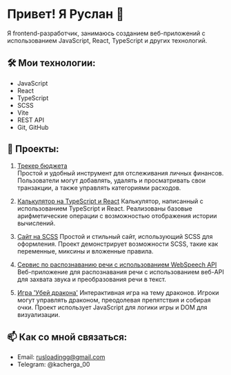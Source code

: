 # Привет! Я Руслан 👋

Я frontend-разработчик, занимаюсь созданием веб-приложений с использованием JavaScript, React, TypeScript и других технологий.

## 🛠️ Мои технологии:
- JavaScript
- React
- TypeScript
- SCSS
- Vite
- REST API
- Git, GitHub

## 🚀 Проекты:
1. [Трекер бюджета]([https://github.com/Fadelrun/BudgetTracker])  
   Простой и удобный инструмент для отслеживания личных финансов. Пользователи могут добавлять, удалять и просматривать свои транзакции, а также управлять категориями расходов.

2. [Калькулятор на TypeScript и React]([https://github.com/Fadelrun/TypeScriptCalculator](https://github.com/Fadelrun/Calculator))  
   Калькулятор, написанный с использованием TypeScript и React. Реализованы базовые арифметические операции с возможностью отображения истории вычислений.

3. [Сайт на SCSS]([https://github.com/Fadelrun/SCSSWebsite](https://github.com/Fadelrun/LandingPage))  
   Простой и стильный сайт, использующий SCSS для оформления. Проект демонстрирует возможности SCSS, такие как переменные, миксины и вложенные правила.

4. [Сервис по распознаванию речи с использованием WebSpeech API]([https://github.com/Fadelrun/SpeechRecognitionApp](https://github.com/Fadelrun/Speech-Recogniton-Service))  
   Веб-приложение для распознавания речи с использованием веб-API для захвата звука и преобразования речи в текст. 

5. [Игра 'Убей дракона']([https://github.com/Fadelrun/DragonGame](https://github.com/Fadelrun/DragonGame))  
   Интерактивная игра на тему драконов. Игроки могут управлять драконом, преодолевая препятствия и собирая очки. Проект использует JavaScript для логики игры и DOM для визуализации.

## 📫 Как со мной связаться:
- Email: rusloadingg@gmail.com
- Telegram: @kacherga_00

